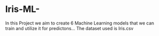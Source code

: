# Iris-ML-
In this Project we aim to create 6 Machine Learning models that we can train and utilize it for predictons... The dataset used is Iris.csv 
